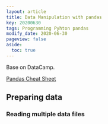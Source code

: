 ```yaml
---
layout: article
title: Data Manipulation with pandas
key: 20200630
tags: Programming Pyhton pandas
modify_date: 2020-06-30
pageview: false
aside:
  toc: true
---
```


Base on DataCamp.

<!--more-->

[Pandas Cheat Sheet](https://datacamp-community-prod.s3.amazonaws.com/9f0f2ae1-8bd8-4302-a67b-e17f3059d9e8)

## Preparing data

### Reading multiple data files
